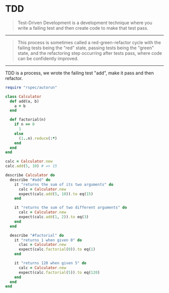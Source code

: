 # TDD

> Test-Driven Development is a development technique where you write a failing test and then create code to make that test pass. 
--- 
> This process is sometimes called a red-green-refactor cycle with the failing tests being the "red" state, passing tests being the "green" state, and the refactoring step occurring after tests pass, where code can be confidently improved.
---

TDD is a process, we wrote the failing test "add", make it pass and then refactor.

```ruby
require "rspec/autorun"

class Calculator
  def add(a, b)
    a + b
  end

  def factorial(n)
    if n == 0
      1
    else
      (1..n).reduce(:*)
    end
  end
end

calc = Calculator.new
calc.add(5, 10) # => 15
```

```ruby
describe Calculator do
  describe "#add" do
    it "returns the sum of its two arguments" do
      calc = Calculator.new
      expect(calc.add(5, 10)).to eq(15)
    end

    it "returns the sum of two different arguments" do
      calc = Calculator.new
      expect(calc.add(1, 2)).to eq(3)
    end
  end

  describe "#factorial" do
    it "returns 1 when given 0" do
      clac = Calculator.new
      expect(calc.factorial(0)).to eq(1)
    end

    it "returns 120 when given 5" do
      calc = Calculator.new
      expect(calc.factorial(5)).to eq(120)
    end
  end
end
```
